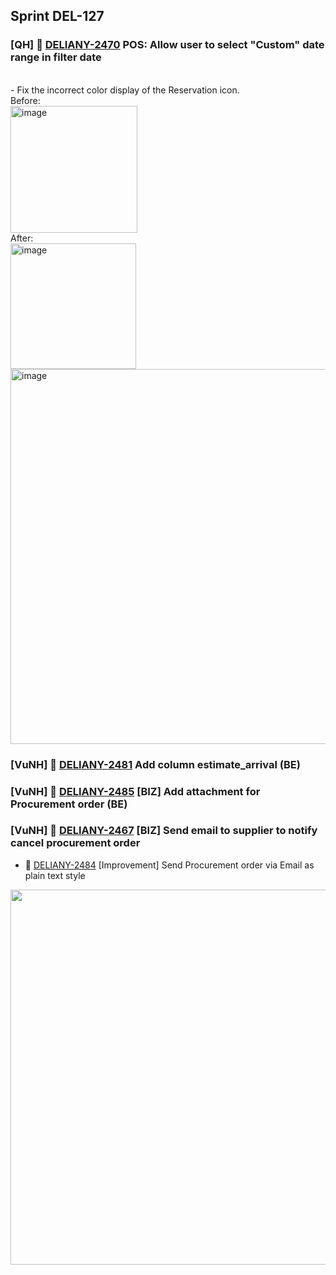 ## Sprint DEL-127

### [QH] 🚀 [DELIANY-2470](https://deliany.youtrack.cloud/issue/DELIANY-2470/Improvement-POS-Allow-user-to-select-Custom-date-range-in-filter-date) POS: Allow user to select "Custom" date range in filter date
<br />
- Fix the incorrect color display of the Reservation icon. <br />
Before:<br /> <img width="203" alt="image" src="https://github.com/user-attachments/assets/d97a8ae4-b570-48ac-8c13-2770c20edc75" /> <br />
After:<br /> <img width="201" alt="image" src="https://github.com/user-attachments/assets/16944299-c81a-40b5-8e4e-b494a6ec4671" />

<br />
<img width="600" alt="image" src="https://github.com/user-attachments/assets/145578d4-ba80-4e11-9f77-9ffbcbde51db" />

### [VuNH] 🚀 [DELIANY-2481](https://deliany.youtrack.cloud/issue/DELIANY-2481) Add column estimate_arrival (BE)
### [VuNH] 🚀 [DELIANY-2485](https://deliany.youtrack.cloud/issue/DELIANY-2485) [BIZ] Add attachment for Procurement order (BE)
### [VuNH] 🚀 [DELIANY-2467](https://deliany.youtrack.cloud/issue/DELIANY-2467) [BIZ] Send email to supplier to notify cancel procurement order
- 🚀 [DELIANY-2484](https://deliany.youtrack.cloud/issue/DELIANY-2484) [Improvement] Send Procurement order via Email as plain text style
  
<img src="https://github.com/user-attachments/assets/c32042a2-dd63-4e5e-8ba2-1d9d11d1917c" width="600" />





